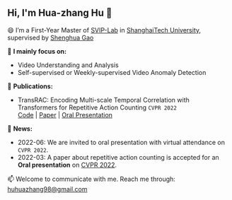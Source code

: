 ## Hi, I'm **Hua-zhang Hu** 👋

😄 I’m a First-Year Master of [SVIP-Lab](https://svip-lab.github.io/team.html) in [ShanghaiTech University](https://www.shanghaitech.edu.cn/), supervised by [Shenghua Gao](https://scholar.google.com/citations?hl=zh-CN&user=fe-1v0MAAAAJ)

🔭 **I mainly focus on:**
 * Video Understanding and Analysis
 * Self-supervised or Weekly-supervised Video Anomaly Detection  

🌱 **Publications:**
 * TransRAC: Encoding Multi-scale Temporal Correlation with Transformers for Repetitive Action Counting `CVPR 2022`   
[Code](https://github.com/SvipRepetitionCounting/TransRAC) | [Paper](https://arxiv.org/abs/2204.01018) | [Oral Presentation](https://www.youtube.com/watch?v=SFpUS9mHHpk)

💬 **News:**
- 2022-06: We are invited to oral presentation with virtual attendance on `CVPR 2022`.
- 2022-03: A paper about repetitive action counting is accepted for an **Oral presentation**  on [CVPR 2022](https://cvpr2022.thecvf.com/).

📫 Welcome to communicate with me. Reach me through: huhuazhang98@gmail.com  
 
<!-- 

[![Ambition's GitHub stats](https://github-readme-stats.vercel.app/api?username=957001934&show_icons=true)](https://github.com/anuraghazra/github-readme-stats)

 -->
